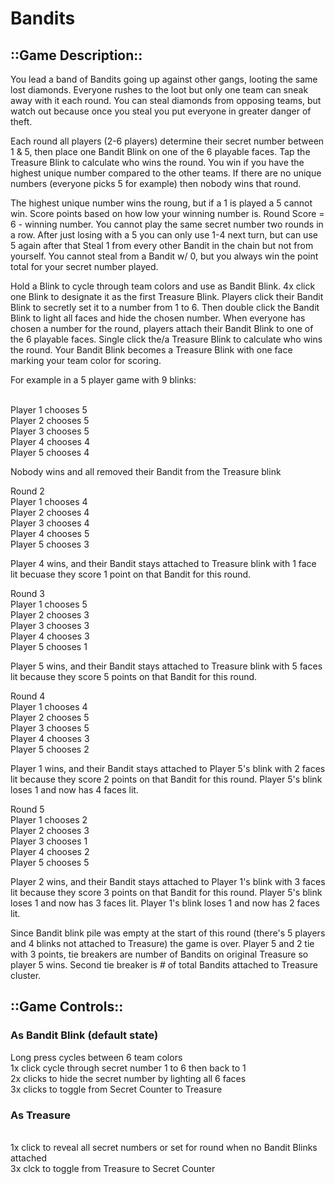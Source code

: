 # Bandits
## ::Game Description::

You lead a band of Bandits going up against other gangs, looting the same lost diamonds. Everyone rushes to the loot but only one team can sneak away with it each round. You can steal diamonds from opposing teams, but watch out because once you steal you put everyone in greater danger of theft.

Each round all players (2-6 players) determine their secret number between 1 & 5, then place one Bandit Blink on one of the 6 playable faces. Tap the Treasure Blink to calculate who wins the round. You win if you have the highest unique number compared to the other teams. If there are no unique numbers (everyone picks 5 for example) then nobody wins that round.

The highest unique number wins the roung, but if a 1 is played a 5 cannot win.
Score points based on how low your winning number is.  Round Score = 6 - winning number.
You cannot play the same secret number two rounds in a row.  After just losing with a 5 you can only use 1-4 next turn, but can use 5 again after that
Steal 1 from every other Bandit in the chain but not from yourself. You cannot steal from a Bandit w/ 0, but you always win the point total for your secret number played.

Hold a Blink to cycle through team colors and use as Bandit Blink.
4x click one Blink to designate it as the first Treasure Blink.
Players click their Bandit Blink to secretly set it to a number from 1 to 6.
Then double click the Bandit Blink to light all faces and hide the chosen number.
When everyone has chosen a number for the round, players attach their Bandit Blink to one of the 6 playable faces. 
Single click the/a Treasure Blink to calculate who wins the round.
Your Bandit Blink becomes a Treasure Blink with one face marking your team color for scoring.  


For example in a 5 player game with 9 blinks:

</br> Player 1 chooses 5
</br> Player 2 chooses          5
</br> Player 3 chooses          5
</br> Player 4 chooses          4
</br> Player 5 chooses          4

Nobody wins and all removed their Bandit from the Treasure blink

Round 2
</br> Player 1 chooses 4
</br> Player 2 chooses 4
</br> Player 3 chooses 4
</br> Player 4 chooses 5
</br> Player 5 chooses 3

Player 4 wins, and their Bandit stays attached to Treasure blink with 1 face lit becuase they score 1 point on that Bandit for this round.

Round 3
</br> Player 1 chooses 5
</br> Player 2 chooses 3
</br> Player 3 chooses 3
</br> Player 4 chooses 3
</br> Player 5 chooses 1

Player 5 wins, and their Bandit stays attached to Treasure blink with 5 faces lit because they score 5 points on that Bandit for this round.

Round 4
</br> Player 1 chooses 4
</br> Player 2 chooses 5
</br> Player 3 chooses 5
</br> Player 4 chooses 3
</br> Player 5 chooses 2

Player 1 wins, and their Bandit stays attached to Player 5's blink with 2 faces lit because they score 2 points on that Bandit for this round. Player 5's blink loses 1 and now has 4 faces lit.

Round 5
</br> Player 1 chooses 2
</br> Player 2 chooses 3
</br> Player 3 chooses 1
</br> Player 4 chooses 2
</br> Player 5 chooses 5

Player 2 wins, and their Bandit stays attached to Player 1's blink with 3 faces lit because they score 3 points on that Bandit for this round. Player 5's blink loses 1 and now has 3 faces lit. Player 1's blink loses 1 and now has 2 faces lit.

Since Bandit blink pile was empty at the start of this round (there's 5 players and 4 blinks not attached to Treasure) the game is over.
Player 5 and 2 tie with 3 points, tie breakers are number of Bandits on original Treasure so player 5 wins.  Second tie breaker is # of total Bandits attached to Treasure cluster.


## ::Game Controls::
### As Bandit Blink (default state)
  Long press cycles between 6 team colors
  </br> 1x click cycle through secret number 1 to 6 then back to 1
  </br> 2x clicks to hide the secret number by lighting all 6 faces
  </br> 3x clicks to toggle from Secret Counter to Treasure
### As Treasure
  </br> 1x click to reveal all secret numbers or set for round when no Bandit Blinks attached
  </br> 3x clck to toggle from Treasure to Secret Counter

